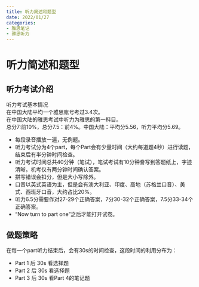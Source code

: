 ```yaml
---
title: 听力简述和题型
date: 2022/01/27
categories: 
- 雅思笔记
- 雅思听力
---
```

# 听力简述和题型
## 听力考试介绍
听力考试基本情况  
在中国大陆平均一个雅思账号考过3.4次。  
在中国大陆的雅思考试中听力为雅思的第一科目。  
总分7:前10%，总分7.5：前4%。中国大陆：平均分5.56，听力平均分5.69。  
  
- 每段录音播放一遍，无例题。  
- 听力考试分为4个part，每个Part会有少量时间（大约每道题4秒）进行读题，结束后有半分钟时间检查。  
- 听力考试时间总共40分钟（笔试），笔试考试有10分钟誊写到答题纸上，字迹清晰。机考仅有两分钟时间确认答案。  
- 拼写错误会扣分，但是大小写除外。  
- 口音以英式英语为主，但是会有澳大利亚、印度、高地（苏格兰口音）、美式、西班牙口音，大约占比20%。  
- 听力6.5分需要作对27-29个正确答案，7分30-32个正确答案，7.5分33-34个正确答案。  
- “Now turn to part one”之后才能打开试卷。  

## 做题策略
在每一个part听力结束后，会有30s的时间检查，这段时间的利用分布为：  
- Part 1 后 30s 看选择题
- Part 2 后 30s 看选择题
- Part 3 后 30s 看Part 4的笔记题





